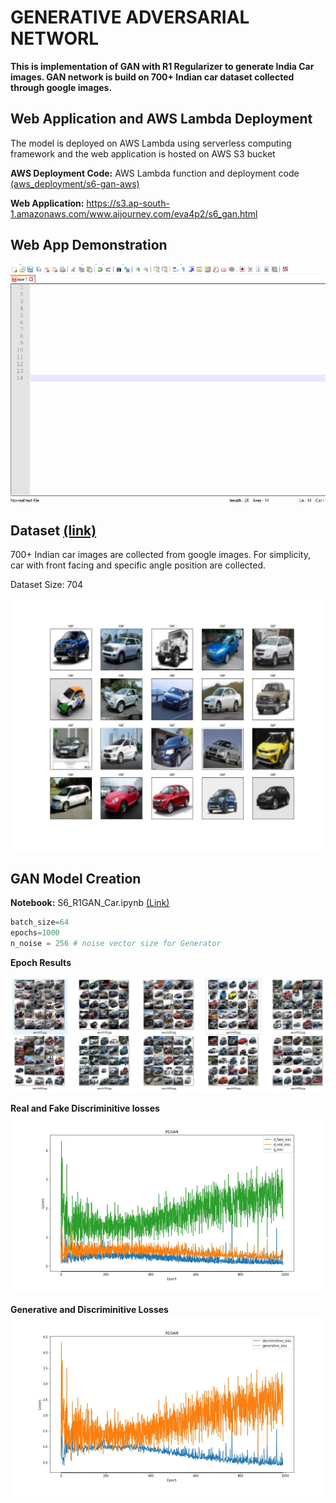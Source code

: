 # GENERATIVE ADVERSARIAL NETWORL

**This is implementation of GAN with R1 Regularizer to generate India Car images. GAN network is build on 700+ Indian car dataset collected through google images.**

## Web Application and AWS Lambda Deployment

The model is deployed on AWS Lambda using serverless computing framework and the web application is hosted on AWS S3 bucket

**AWS Deployment Code:** AWS Lambda function and deployment code [(aws_deployment/s6-gan-aws)](aws_deployment/s6-gan-aws)
 
**Web Application:** https://s3.ap-south-1.amazonaws.com/www.aijourney.com/eva4p2/s6_gan.html


## Web App Demonstration

![demo](doc_images/s6_demo_gan.gif)


## Dataset [(link)](https://drive.google.com/file/d/1RT85hbmnCWRHu4Dl9EsJ38urlD1O0KkZ/view?usp=sharing)

700+ Indian car images are collected from google images. For simplicity, car with front facing and specific angle position are collected.

Dataset Size: 704

![sample](doc_images/dataset_samples.jpg)

## GAN Model Creation
 
**Notebook:** S6_R1GAN_Car.ipynb [(Link)](notebooks/S6_R1GAN_Car.ipynb)

```python
batch_size=64
epochs=1000
n_noise = 256 # noise vector size for Generator
```

**Epoch Results**

![result](doc_images/epoch_results.jpg)

**Real and Fake Discriminitive losses**
![result](doc_images/losses_plot.jpg)

**Generative and Discriminitive Losses**
![result](doc_images/d_g_losses_plot.jpg)




